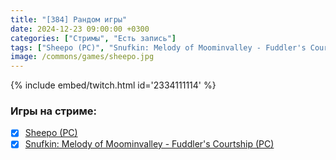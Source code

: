 ```yaml
---
title: "[384] Рандом игры"
date: 2024-12-23 09:00:00 +0300
categories: ["Стримы", "Есть запись"]
tags: ["Sheepo (PC)", "Snufkin: Melody of Moominvalley - Fuddler's Courtship (PC)", "Игра пройдена"]
image: /commons/games/sheepo.jpg
---
```


{% include embed/twitch.html id='2334111114' %}

### Игры на стриме:
+ [x] [Sheepo (PC)](/tags/sheepo-pc)
+ [x] [Snufkin: Melody of Moominvalley - Fuddler's Courtship (PC)](/tags/snufkin-melody-of-moominvalley-fuddler-s-courtship-pc)
